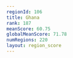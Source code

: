```yaml
---
regionId: 106
title: Ghana
rank: 187
meanScore: 60.75
globalMeanScore: 71.78
numRegions: 220
layout: region_score
---
```

